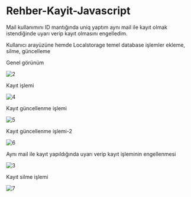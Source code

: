 # Rehber-Kayit-Javascript
Mail kullanımını ID mantığında uniq yaptım aynı mail ile kayıt olmak istendiğinde uyarı verip kayıt olmasını engelledim.

Kullanıcı arayüzüne hemde Localstorage temel database işlemler ekleme, silme, güncelleme 

Genel görünüm

![2](https://user-images.githubusercontent.com/48031373/191499645-d032fcf4-740c-41ee-991b-62e734a55da5.jpg)

Kayıt işlemi

![4](https://user-images.githubusercontent.com/48031373/191499655-935b8a50-f776-4776-b2ab-b4203923a75f.jpg)

Kayıt güncellenme işlemi

![5](https://user-images.githubusercontent.com/48031373/191499671-74fc9d4f-6866-4e0e-bc91-cbf0893be677.jpg)

Kayıt güncellenme işlemi-2

![6](https://user-images.githubusercontent.com/48031373/191499687-6d7ff1ff-1af1-42b1-bd13-67252447275a.jpg)

Aynı mail ile kayıt yapıldığında uyarı verip kayıt işleminin engellenmesi

![3](https://user-images.githubusercontent.com/48031373/191499647-22fc8b01-c75e-4928-b56e-c678c5c60ed3.jpg)

Kayıt silme işlemi

![7](https://user-images.githubusercontent.com/48031373/191499697-98a5ee8f-2201-4504-ab5b-6e07788fb77d.jpg)
